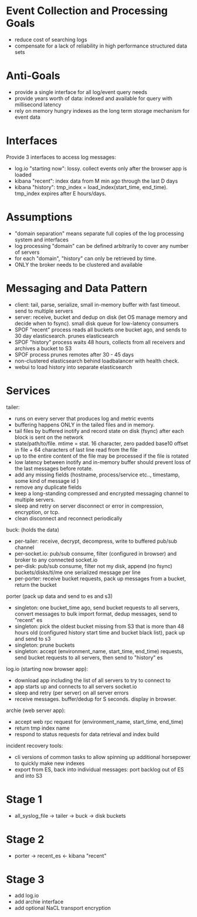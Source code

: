 
Event Collection and Processing Goals
=====================================

* reduce cost of searching logs
* compensate for a lack of reliability in high performance structured data sets


Anti-Goals
==========

* provide a single interface for all log/event query needs
* provide years worth of data: indexed and available for query with millisecond latency
* rely on memory hungry indexes as the long term storage mechanism for event data


Interfaces
==========

Provide 3 interfaces to access log messages:

* log.io "starting now": lossy. collect events only after the browser app is loaded
* kibana "recent": index data from M min ago through the last D days
* kibana "history": tmp_index = load_index(start_time, end_time). tmp_index expires after E hours/days.


Assumptions
===========
* "domain separation" means separate full copies of the log processing system and interfaces
* log processing "domain" can be defined arbitrarily to cover any number of servers
* for each "domain", "history" can only be retrieved by time.
* ONLY the broker needs to be clustered and available


Messaging and Data Pattern
==========================

* client: tail, parse, serialize, small in-memory buffer with fast timeout. send to multiple servers
* server: receive, bucket and dedup on disk (let OS manage memory and decide when to fsync). small disk queue for low-latency consumers
* SPOF "recent" process reads all buckets one bucket ago, and sends to 30 day elasticsearch. prunes elasticsearch
* SPOF "history" process waits 48 hours, collects from all receivers and archives a bucket to S3
* SPOF process prunes remotes after 30 - 45 days
* non-clustered elasticsearch behind loadbalancer with health check.
* webui to load history into separate elasticsearch


Services
========

tailer:

* runs on every server that produces log and metric events
* buffering happens ONLY in the tailed files and in memory.
* tail files by buffered inotify and record state on disk (fsync) after each block is sent on the network
* state/path/to/file. mtime = stat. 16 character, zero padded base10 offset in file + 64 characters of last line read from the file
* up to the entire content of the file may be processed if the file is rotated
* low latency between inotify and in-memory buffer should prevent loss of the last messages before rotate.
* add any missing fields (hostname, process/service etc.., timestamp, some kind of message id )
* remove any duplicate fields
* keep a long-standing compressed and encrypted messaging channel to multiple servers.
* sleep and retry on server disconnect or error in compression, encryption, or tcp.
* clean disconnect and reconnect periodically


buck: (holds the data)

* per-tailer: receive, decrypt, decompress, write to buffered pub/sub channel
* per-socket.io: pub/sub consume, filter (configured in browser) and broker to any connected socket.io
* per-disk: pub/sub consume, filter not my disk, append (no fsync) buckets/disks/ti/me one serialized message per line
* per-porter: receive bucket requests, pack up messages from a bucket, return the bucket


porter (pack up data and send to es and s3)

* singleton: one bucket_time ago, send bucket requests to all servers, convert messages to bulk import format, dedup messages, send to "recent" es
* singleton: pick the oldest bucket missing from S3 that is more than 48 hours old (configured history start time and bucket black list), pack up and send to s3
* singleton: prune buckets
* singleton: accept (environment_name, start_time, end_time) requests, send bucket requests to all servers, then send to "history" es

log.io (starting now browser app):

* download app including the list of all servers to try to connect to
* app starts up and connects to all servers socket.io
* sleep and retry (per server) on all server errors
* receive messages. buffer/dedup for S seconds. display in browser.

archie (web server app):

* accept web rpc request for (environment_name, start_time, end_time)
* return tmp index name
* respond to status requests for data retrieval and index build


incident recovery tools:
* cli versions of common tasks to allow spinning up additional horsepower to quickly make new indexes
* export from ES, back into individual messages: port backlog out of ES and into S3


Stage 1
=======

* all_syslog_file -> tailer -> buck -> disk buckets


Stage 2
=======

* porter -> recent_es <- kibana "recent"


Stage 3
=======

* add log.io
* add archie interface
* add optional NaCL transport encryption



